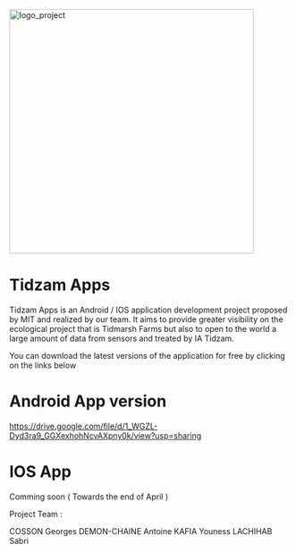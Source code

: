 <img width="437" alt="logo_project" src="https://user-images.githubusercontent.com/32200557/38062478-6459ebd6-32f4-11e8-96ab-daae6fb13d5c.png">

# Tidzam Apps

Tidzam Apps is an Android / IOS application development project proposed by MIT and realized by our team.
It aims to provide greater visibility on the ecological project that is Tidmarsh Farms but also to open to the world a large amount of data from sensors and treated by IA Tidzam.

You can download the latest versions of the application for free by clicking on the links below

# Android App version

https://drive.google.com/file/d/1_WGZL-Dyd3ra9_GGXexhohNcvAXpny0k/view?usp=sharing

# IOS App

Comming soon ( Towards the end of April ) 

Project Team : 

COSSON Georges
DEMON-CHAINE Antoine
KAFIA Youness
LACHIHAB Sabri
